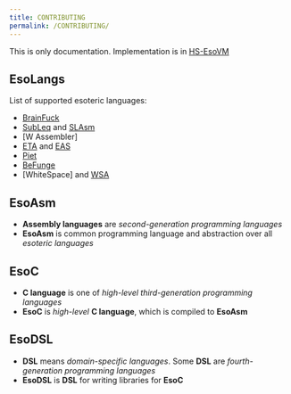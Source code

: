 ```yaml
---
title: CONTRIBUTING
permalink: /CONTRIBUTING/
---
```


This is only documentation.
Implementation is in [HS-EsoVM](https://esovm.github.io/hs-esovm/)

## EsoLangs
List of supported esoteric languages:
   * [BrainFuck](https://esolangs.org/wiki/Brainfuck)
   * [SubLeq](http://mazonka.com/subleq/) and [SLAsm](http://mazonka.com/subleq/sqasm.cpp)
   * [W Assembler]
   * [ETA](http://www.miketaylor.org.uk/tech/eta/doc/manual.html) and [EAS](http://www.miketaylor.org.uk/tech/eta/doc/easman.html)
   * [Piet](https://www.dangermouse.net/esoteric/piet.html)
   * [BeFunge](https://web.archive.org/web/20010417044912/http://cantor.res.cmu.edu/bozeman/befunge/beffaq.html)
   * [WhiteSpace] and [WSA](http://web.archive.org/web/20150102035404/http://www.burghard.info/Code/Whitespace/index.html)

## EsoAsm
* **Assembly languages** are *second-generation programming languages*
* **EsoAsm** is common programming language and abstraction over all *esoteric languages*

## EsoC
* **C language** is one of *high-level* *third-generation programming languages*
* **EsoC** is *high-level* **C language**, which is compiled to **EsoAsm**

## EsoDSL
* **DSL** means *domain-specific languages*. Some **DSL** are *fourth-generation programming languages*
* **EsoDSL** is **DSL** for writing libraries for **EsoC**

